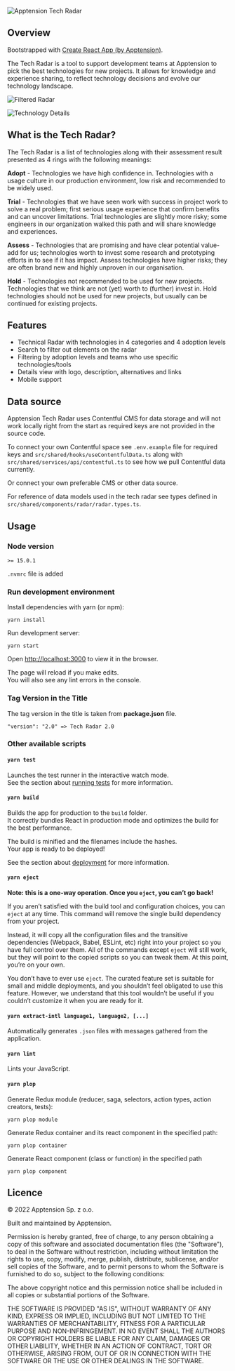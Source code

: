![Apptension Tech Radar](./public/images/og_image.png)

## Overview

Bootstrapped with [Create React App (by Apptension)](https://github.com/apptension/react-scripts-apptension).

The Tech Radar is a tool to support development teams at Apptension to pick the best technologies for new projects. It allows for knowledge and experience sharing, to reflect technology decisions and evolve our technology landscape.

![Filtered Radar](./images/radar.png)

![Technology Details](./images/radar_tech.png)

## What is the Tech Radar?

The Tech Radar is a list of technologies along with their assessment result presented as 4 rings with the following meanings:

**Adopt** - Technologies we have high confidence in. Technologies with a usage culture in our production environment, low risk and recommended to be widely used.

**Trial** - Technologies that we have seen work with success in project work to solve a real problem; first serious usage experience that confirm benefits and can uncover limitations. Trial technologies are slightly more risky; some engineers in our organization walked this path and will share knowledge and experiences.

**Assess** - Technologies that are promising and have clear potential value-add for us; technologies worth to invest some research and prototyping efforts in to see if it has impact. Assess technologies have higher risks; they are often brand new and highly unproven in our organisation.

**Hold** - Technologies not recommended to be used for new projects. Technologies that we think are not (yet) worth to (further) invest in. Hold technologies should not be used for new projects, but usually can be continued for existing projects.

## Features

- Technical Radar with technologies in 4 categories and 4 adoption levels
- Search to filter out elements on the radar
- Filtering by adoption levels and teams who use specific technologies/tools
- Details view with logo, description, alternatives and links
- Mobile support

## Data source

Apptension Tech Radar uses Contentful CMS for data storage and will not work locally right from the start as required keys are not provided in the source code.

To connect your own Contentful space see `.env.example` file for required keys and `src/shared/hooks/useContentfulData.ts` along with `src/shared/services/api/contentful.ts` to see how we pull Contentful data currently.

Or connect your own preferable CMS or other data source.

For reference of data models used in the tech radar see types defined in `src/shared/components/radar/radar.types.ts`.

## Usage

### Node version

`>= 15.0.1`

`.nvmrc` file is added

### Run development environment

Install dependencies with yarn (or npm):

```Shell
yarn install
```

Run development server:

```Shell
yarn start
```

Open [http://localhost:3000](http://localhost:300) to view it in the browser.

The page will reload if you make edits.  
You will also see any lint errors in the console.

### Tag Version in the Title

The tag version in the title is taken from **package.json** file.

`"version": "2.0" => Tech Radar 2.0`

### Other available scripts

#### `yarn test`

Launches the test runner in the interactive watch mode.<br>
See the section about [running tests](https://facebook.github.io/create-react-app/docs/running-tests) for more information.

#### `yarn build`

Builds the app for production to the `build` folder.<br>
It correctly bundles React in production mode and optimizes the build for the best performance.

The build is minified and the filenames include the hashes.<br>
Your app is ready to be deployed!

See the section about [deployment](https://facebook.github.io/create-react-app/docs/deployment) for more information.

#### `yarn eject`

**Note: this is a one-way operation. Once you `eject`, you can’t go back!**

If you aren’t satisfied with the build tool and configuration choices, you can `eject` at any time. This command will remove the single build dependency from your project.

Instead, it will copy all the configuration files and the transitive dependencies (Webpack, Babel, ESLint, etc) right into your project so you have full control over them. All of the commands except `eject` will still work, but they will point to the copied scripts so you can tweak them. At this point, you’re on your own.

You don’t have to ever use `eject`. The curated feature set is suitable for small and middle deployments, and you shouldn’t feel obligated to use this feature. However, we understand that this tool wouldn’t be useful if you couldn’t customize it when you are ready for it.

#### `yarn extract-intl language1, language2, [...]`

Automatically generates `.json` files with messages gathered from the application.

#### `yarn lint`

Lints your JavaScript.

#### `yarn plop`

Generate Redux module (reducer, saga, selectors, action types, action creators, tests):

```Shell
yarn plop module
```

Generate Redux container and its react component in the specified path:

```Shell
yarn plop container
```

Generate React component (class or function) in the specified path

```Shell
yarn plop component
```

## Licence

© 2022 Apptension Sp. z o.o.

Built and maintained by Apptension.

Permission is hereby granted, free of charge, to any person obtaining a copy of this software and associated documentation files (the "Software"), to deal in the Software without restriction, including without limitation the rights to use, copy, modify, merge, publish, distribute, sublicense, and/or sell copies of the Software, and to permit persons to whom the Software is furnished to do so, subject to the following conditions:

The above copyright notice and this permission notice shall be included in all copies or substantial portions of the Software.

THE SOFTWARE IS PROVIDED "AS IS", WITHOUT WARRANTY OF ANY KIND, EXPRESS OR IMPLIED, INCLUDING BUT NOT LIMITED TO THE WARRANTIES OF MERCHANTABILITY, FITNESS FOR A PARTICULAR PURPOSE AND NON-INFRINGEMENT. IN NO EVENT SHALL THE AUTHORS OR COPYRIGHT HOLDERS BE LIABLE FOR ANY CLAIM, DAMAGES OR OTHER LIABILITY, WHETHER IN AN ACTION OF CONTRACT, TORT OR OTHERWISE, ARISING FROM, OUT OF OR IN CONNECTION WITH THE SOFTWARE OR THE USE OR OTHER DEALINGS IN THE SOFTWARE.
